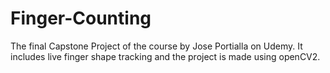 # Finger-Counting
The final Capstone Project of the course by Jose Portialla on Udemy. It includes live finger shape tracking and the project is made using openCV2.
